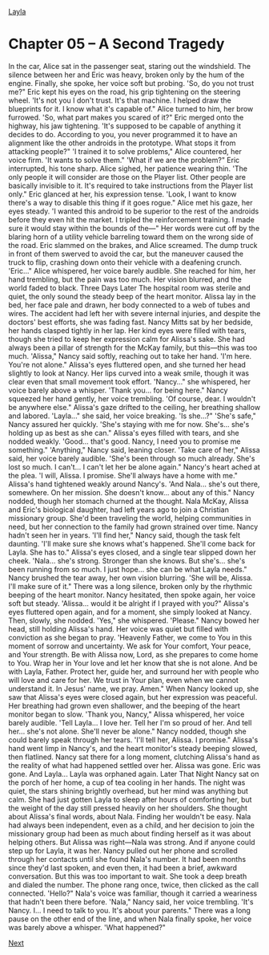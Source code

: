 [Layla](Layla.md)

# Chapter 05 – A Second Tragedy

In the car, Alice sat in the passenger seat, staring out the windshield. The silence between her and Eric was
heavy, broken only by the hum of the engine. Finally, she spoke, her voice soft but probing. 'So, do you not
trust me?"
Eric kept his eyes on the road, his grip tightening on the steering wheel. 'It's not you I don't trust. It's that
machine. I helped draw the blueprints for it. I know what it's capable of."
Alice turned to him, her brow furrowed. 'So, what part makes you scared of it?"
Eric merged onto the highway, his jaw tightening. 'It's supposed to be capable of anything it decides to do.
According to you, you never programmed it to have an alignment like the other androids in the prototype.
What stops it from attacking people?"
'I trained it to solve problems," Alice countered, her voice firm. 'It wants to solve them."
'What if we are the problem?" Eric interrupted, his tone sharp.
Alice sighed, her patience wearing thin. 'The only people it will consider are those on the Player list. Other
people are basically invisible to it. It's required to take instructions from the Player list only."
Eric glanced at her, his expression tense. 'Look, I want to know there's a way to disable this thing if it goes
rogue."
Alice met his gaze, her eyes steady. 'I wanted this android to be superior to the rest of the androids before
they even hit the market. I tripled the reinforcement training. I made sure it would stay within the bounds of
the—"
Her words were cut off by the blaring horn of a utility vehicle barreling toward them on the wrong side of
the road. Eric slammed on the brakes, and Alice screamed. The dump truck in front of them swerved to avoid
the car, but the maneuver caused the truck to flip, crashing down onto their vehicle with a deafening crunch.
'Eric..." Alice whispered, her voice barely audible. She reached for him, her hand trembling, but the pain
was too much. Her vision blurred, and the world faded to black.
Three Days Later
The hospital room was sterile and quiet, the only sound the steady beep of the heart monitor. Alissa lay in
the bed, her face pale and drawn, her body connected to a web of tubes and wires. The accident had left her
with severe internal injuries, and despite the doctors' best efforts, she was fading fast.
Nancy Mitts sat by her bedside, her hands clasped tightly in her lap. Her kind eyes were filled with tears,
though she tried to keep her expression calm for Alissa's sake. She had always been a pillar of strength for the
McKay family, but this—this was too much.
'Alissa," Nancy said softly, reaching out to take her hand. 'I'm here. You're not alone."
Alissa's eyes fluttered open, and she turned her head slightly to look at Nancy. Her lips curved into a weak
smile, though it was clear even that small movement took effort. 'Nancy..." she whispered, her voice barely
above a whisper. 'Thank you... for being here."
Nancy squeezed her hand gently, her voice trembling. 'Of course, dear. I wouldn't be anywhere else."
Alissa's gaze drifted to the ceiling, her breathing shallow and labored. 'Layla..." she said, her voice breaking.
'Is she...?"
'She's safe," Nancy assured her quickly. 'She's staying with me for now. She's... she's holding up as best as
she can."
Alissa's eyes filled with tears, and she nodded weakly. 'Good... that's good. Nancy, I need you to promise
me something."
'Anything," Nancy said, leaning closer.
'Take care of her," Alissa said, her voice barely audible. 'She's been through so much already. She's lost so
much. I can't... I can't let her be alone again."
Nancy's heart ached at the plea. 'I will, Alissa. I promise. She'll always have a home with me."
Alissa's hand tightened weakly around Nancy's. 'And Nala... she's out there, somewhere. On her mission.
She doesn't know... about any of this."
Nancy nodded, though her stomach churned at the thought. Nala McKay, Alissa and Eric's biological
daughter, had left years ago to join a Christian missionary group. She'd been traveling the world, helping
communities in need, but her connection to the family had grown strained over time. Nancy hadn't seen her in
years.
'I'll find her," Nancy said, though the task felt daunting. 'I'll make sure she knows what's happened. She'll
come back for Layla. She has to."
Alissa's eyes closed, and a single tear slipped down her cheek. 'Nala... she's strong. Stronger than she
knows. But she's... she's been running from so much. I just hope... she can be what Layla needs."
Nancy brushed the tear away, her own vision blurring. 'She will be, Alissa. I'll make sure of it."
There was a long silence, broken only by the rhythmic beeping of the heart monitor. Nancy hesitated, then
spoke again, her voice soft but steady. 'Alissa... would it be alright if I prayed with you?"
Alissa's eyes fluttered open again, and for a moment, she simply looked at Nancy. Then, slowly, she nodded.
'Yes," she whispered. 'Please."
Nancy bowed her head, still holding Alissa's hand. Her voice was quiet but filled with conviction as she
began to pray. 'Heavenly Father, we come to You in this moment of sorrow and uncertainty. We ask for Your
comfort, Your peace, and Your strength. Be with Alissa now, Lord, as she prepares to come home to You. Wrap
her in Your love and let her know that she is not alone. And be with Layla, Father. Protect her, guide her, and
surround her with people who will love and care for her. We trust in Your plan, even when we cannot
understand it. In Jesus' name, we pray. Amen."
When Nancy looked up, she saw that Alissa's eyes were closed again, but her expression was peaceful. Her
breathing had grown even shallower, and the beeping of the heart monitor began to slow.
'Thank you, Nancy," Alissa whispered, her voice barely audible. 'Tell Layla... I love her. Tell her I'm so
proud of her. And tell her... she's not alone. She'll never be alone."
Nancy nodded, though she could barely speak through her tears. 'I'll tell her, Alissa. I promise."
Alissa's hand went limp in Nancy's, and the heart monitor's steady beeping slowed, then flatlined. Nancy
sat there for a long moment, clutching Alissa's hand as the reality of what had happened settled over her. Alissa
was gone. Eric was gone. And Layla... Layla was orphaned again.
Later That Night
Nancy sat on the porch of her home, a cup of tea cooling in her hands. The night was quiet, the stars shining
brightly overhead, but her mind was anything but calm. She had just gotten Layla to sleep after hours of
comforting her, but the weight of the day still pressed heavily on her shoulders.
She thought about Alissa's final words, about Nala. Finding her wouldn't be easy. Nala had always been
independent, even as a child, and her decision to join the missionary group had been as much about finding
herself as it was about helping others. But Alissa was right—Nala was strong. And if anyone could step up for
Layla, it was her.
Nancy pulled out her phone and scrolled through her contacts until she found Nala's number. It had been
months since they'd last spoken, and even then, it had been a brief, awkward conversation. But this was too
important to wait.
She took a deep breath and dialed the number. The phone rang once, twice, then clicked as the call
connected.
'Hello?" Nala's voice was familiar, though it carried a weariness that hadn't been there before.
'Nala," Nancy said, her voice trembling. 'It's Nancy. I... I need to talk to you. It's about your parents."
There was a long pause on the other end of the line, and when Nala finally spoke, her voice was barely
above a whisper. 'What happened?"

[Next](106.md)